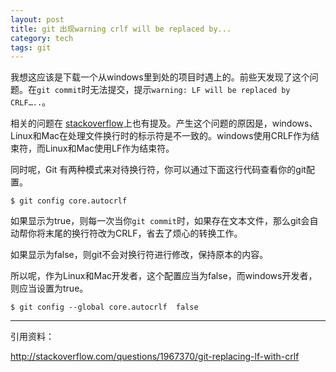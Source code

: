 ```yaml
---
layout: post
title: git 出现warning crlf will be replaced by...
category: tech 
tags: git
---
```


我想这应该是下载一个从windows里到处的项目时遇上的。前些天发现了这个问题。在`git commit`时无法提交，提示`warning: LF will be replaced by CRLF…..`。

相关的问题在 [stackoverflow](http://stackoverflow.com/questions/1967370/git-replacing-lf-with-crlf)上也有提及。产生这个问题的原因是，windows、Linux和Mac在处理文件换行时的标示符是不一致的。windows使用CRLF作为结束符，而Linux和Mac使用LF作为结束符。

同时呢，Git 有两种模式来对待换行符，你可以通过下面这行代码查看你的git配置。

	$ git config core.autocrlf
	
如果显示为true，则每一次当你`git commit`时，如果存在文本文件，那么git会自动帮你将末尾的换行符改为CRLF，省去了烦心的转换工作。

如果显示为false，则git不会对换行符进行修改，保持原本的内容。

所以呢，作为Linux和Mac开发者，这个配置应当为false，而windows开发者，则应当设置为true。

	$ git config --global core.autocrlf  false

---

引用资料：

<http://stackoverflow.com/questions/1967370/git-replacing-lf-with-crlf>
